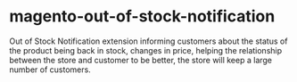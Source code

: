 # magento-out-of-stock-notification
Out of Stock Notification extension informing customers about the status of the product being back in stock, changes in price, helping the relationship between the store and customer to be better, the store will keep a large number of customers.
